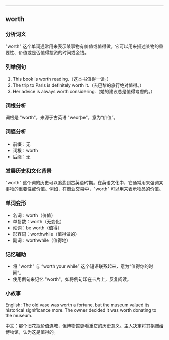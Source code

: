 
---------------
## worth
### 分析词义
"worth" 这个单词通常用来表示某事物有价值或值得做。它可以用来描述某物的重要性、价值或是否值得投资的时间或金钱。

### 列举例句
1. This book is worth reading.（这本书值得一读。）
2. The trip to Paris is definitely worth it.（去巴黎的旅行绝对值得。）
3. Her advice is always worth considering.（她的建议总是值得考虑的。）

### 词根分析
词根是 "worth"，来源于古英语 "weorþe"，意为“价值”。

### 词缀分析
- 前缀：无
- 词根：worth
- 后缀：无

### 发展历史和文化背景
"worth" 这个词的历史可以追溯到古英语时期。在英语文化中，它通常用来强调某事物的重要性或价值。例如，在商业交易中，"worth" 可以用来表示物品的价值。

### 单词变形
- 名词：worth（价值）
- 单复数：worth（无变化）
- 动词：be worth（值得）
- 形容词：worthwhile（值得做的）
- 副词：worthwhile（值得地）

### 记忆辅助
- 将 "worth" 与 “worth your while” 这个短语联系起来，意为“值得你的时间”。
- 使用例句来记忆 "worth"，如将例句印在卡片上，反复阅读。

### 小故事
English: The old vase was worth a fortune, but the museum valued its historical significance more. The owner decided it was worth donating to the museum.

中文：那个旧花瓶价值连城，但博物馆更看重它的历史意义。主人决定将其捐赠给博物馆，认为这是值得的。


